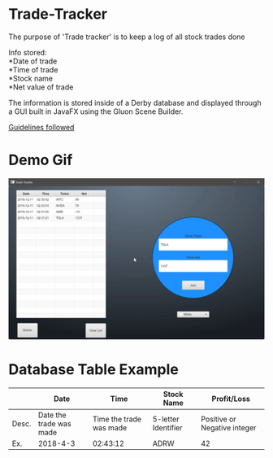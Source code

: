 # Trade-Tracker
The purpose of 'Trade tracker' is to keep a log of all stock trades done

Info stored:
<br/>   *Date of trade
<br/>   *Time of trade
<br/>   *Stock name
<br/>   *Net value of trade
  
The information is stored inside of a Derby database and displayed through a GUI built in JavaFX using the Gluon Scene Builder.

[Guidelines followed](https://docs.google.com/spreadsheets/d/1jENM7TZuNQ6QU18a7-_6MhX7dkCNMOk96_2df9_rvi4/edit?usp=sharing)

# Demo Gif

​![Demo](https://github.com/AJHoward9982/Trade-Tracker-New/blob/master/DEMO-GIF.gif)

# Database Table Example

| | Date | Time | Stock Name | Profit/Loss |
|---------------| ------------- | ------------- | ------------- | ------------- |
|Desc.| Date the trade was made| Time the trade was made  | 5-letter Identifier  | Positive or Negative integer  |
|Ex.| 2018-4-3  | 02:43:12  | ADRW  | 42  |
